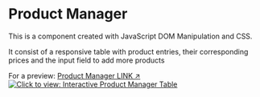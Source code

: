 <h1>Product Manager</h1>

<p>This is a component created with JavaScript DOM Manipulation and CSS.</p> 
<p>It consist of a responsive table with product entries, their corresponding prices and the input field to add more products</p>

For a preview: <a href="https://ewwan.github.io/product_manager/" title="Click to enter the Web Page" target="_blank">Product Manager LINK ↗</a>
<a href="https://ewwan.github.io/product_manager/" title="Click to enter the Web Page" target="_blank"><img src="https://i.imgur.com/lylHDXE.png" title="Click to view: Interactive Product Manager Table" /></a>
